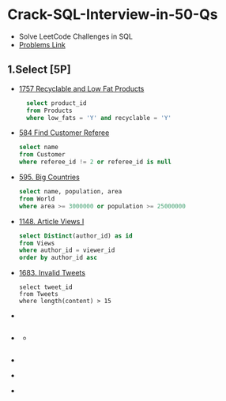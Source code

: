 # Crack-SQL-Interview-in-50-Qs
  - Solve LeetCode Challenges in SQL
  - [Problems Link](https://leetcode.com/studyplan/top-sql-50/) 
## 1.Select [5P]
 - [1757 Recyclable and Low Fat Products](https://leetcode.com/problems/recyclable-and-low-fat-products/description/?envType=study-plan-v2&envId=top-sql-50)
   ``` sql
     select product_id
     from Products
     where low_fats = 'Y' and recyclable = 'Y'
   ```
 - [584 Find Customer Referee](https://leetcode.com/problems/find-customer-referee/description/?envType=study-plan-v2&envId=top-sql-50)
   ``` sql
   select name
   from Customer
   where referee_id != 2 or referee_id is null
   ```
- [595. Big Countries](https://leetcode.com/problems/big-countries/description/?envType=study-plan-v2&envId=top-sql-50)
  ``` sql
  select name, population, area
  from World
  where area >= 3000000 or population >= 25000000
  ```
- [1148. Article Views I](https://leetcode.com/problems/article-views-i/description/?envType=study-plan-v2&envId=top-sql-50)
  ``` sql
  select Distinct(author_id) as id
  from Views
  where author_id = viewer_id
  order by author_id asc
  ```
- [1683. Invalid Tweets](https://leetcode.com/problems/invalid-tweets/description/?envType=study-plan-v2&envId=top-sql-50)
  ``` mysql
  select tweet_id 
  from Tweets
  where length(content) > 15
  ```
- []()
  ``` sql
  ```
- []()
  ``` sql
  ```
  - []()
  ``` sql
  ```
- []()
  ``` sql
  ```

- []()
  ``` sql
  ```
- []()
  ``` sql
  ```


  
       
